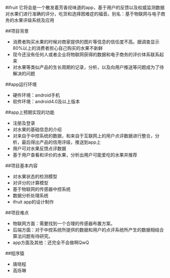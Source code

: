 #ifruit
它将会是一个散发着芳香烃味道的app，基于用户的反馈以及权威监测数据对水果们进行准确的评分，吃货和选择困难症的福音。别名：基于物联网与电子商务的水果评级系统及应用

##项目背景
- 消费者购买水果的时候对商家提供的图片等信息的信任度不高。据调查显示80%以上的消费者担心自己购买的水果不新鲜
- 现今还没有任何人或者企业将物联网获得的数据和电子商务的评价体系联系起来
- 对水果等类似产品的生长周期的记录，分析，以及向用户推送等问题成为了待解决的问题

##app运行环境
- 硬件环境：android手机
- 软件环境：android4.0及以上版本


##app上预期实现的功能
- 注册及登录
- 对水果的基础信息的介绍
- 对来自于中控系统的数据，和来自于互联网上的用户点评数据进行整合，分析，最后得出产品的信用评级，推送到app上
- 用户可对水果反馈点评数据
- 基于用户查看和评价的水果，分析出用户可能爱吃的水果并推荐

##项目基本内容
- 对水果状态的检测模型
- 对评分的计算模型
- 基于物联网的传感器中控系统
- 数据分析处理系统
- ifruit app的设计制作

##项目难点
- 物联网方面：需要找到一个合理的传感器布置方案。
- 后端方面：对于中控系统所提供的数据和用户的点评系统所产生的数据相结合算法问题有待研究。
- app方面及其他：还完全不会做啊QwQ

##程序猿
* 唐晓程
* 高烁琳
